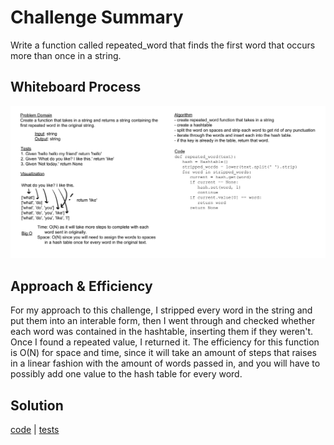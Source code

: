 # Challenge Summary

Write a function called repeated_word that finds the first word that occurs more than once in a string.

## Whiteboard Process

![Whiteboard](./challenge_hasmap-repeated-word_whiteboard.jpg)

## Approach & Efficiency

For my approach to this challenge, I stripped every word in the string and put them into an interable form, then I went through and checked whether each word was contained in the hashtable, inserting them if they weren't. Once I found a repeated value, I returned it. The efficiency for this function is O(N) for space and time, since it will take an amount of steps that raises in a linear fashion with the amount of words passed in, and you will have to possibly add one value to the hash table for every word.

## Solution

[code](../../code_challenges/hashtable_repeated_word.py) |
[tests](../../tests/code_challenges/test_hashtable_repeated_word.py)
